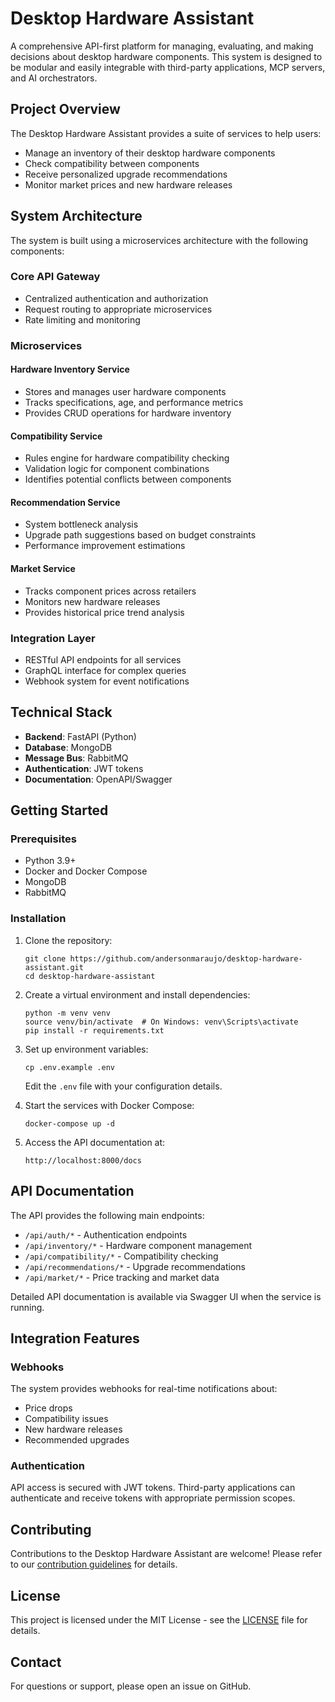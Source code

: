# Desktop Hardware Assistant

A comprehensive API-first platform for managing, evaluating, and making decisions about desktop hardware components. This system is designed to be modular and easily integrable with third-party applications, MCP servers, and AI orchestrators.

## Project Overview

The Desktop Hardware Assistant provides a suite of services to help users:

- Manage an inventory of their desktop hardware components
- Check compatibility between components
- Receive personalized upgrade recommendations
- Monitor market prices and new hardware releases

## System Architecture

The system is built using a microservices architecture with the following components:

### Core API Gateway
- Centralized authentication and authorization
- Request routing to appropriate microservices
- Rate limiting and monitoring

### Microservices

#### Hardware Inventory Service
- Stores and manages user hardware components
- Tracks specifications, age, and performance metrics
- Provides CRUD operations for hardware inventory

#### Compatibility Service
- Rules engine for hardware compatibility checking
- Validation logic for component combinations
- Identifies potential conflicts between components

#### Recommendation Service
- System bottleneck analysis
- Upgrade path suggestions based on budget constraints
- Performance improvement estimations

#### Market Service
- Tracks component prices across retailers
- Monitors new hardware releases
- Provides historical price trend analysis

### Integration Layer
- RESTful API endpoints for all services
- GraphQL interface for complex queries
- Webhook system for event notifications

## Technical Stack

- **Backend**: FastAPI (Python)
- **Database**: MongoDB
- **Message Bus**: RabbitMQ
- **Authentication**: JWT tokens
- **Documentation**: OpenAPI/Swagger

## Getting Started

### Prerequisites

- Python 3.9+
- Docker and Docker Compose
- MongoDB
- RabbitMQ

### Installation

1. Clone the repository:
   ```
   git clone https://github.com/andersonmaraujo/desktop-hardware-assistant.git
   cd desktop-hardware-assistant
   ```

2. Create a virtual environment and install dependencies:
   ```
   python -m venv venv
   source venv/bin/activate  # On Windows: venv\Scripts\activate
   pip install -r requirements.txt
   ```

3. Set up environment variables:
   ```
   cp .env.example .env
   ```
   Edit the `.env` file with your configuration details.

4. Start the services with Docker Compose:
   ```
   docker-compose up -d
   ```

5. Access the API documentation at:
   ```
   http://localhost:8000/docs
   ```

## API Documentation

The API provides the following main endpoints:

- `/api/auth/*` - Authentication endpoints
- `/api/inventory/*` - Hardware component management
- `/api/compatibility/*` - Compatibility checking
- `/api/recommendations/*` - Upgrade recommendations
- `/api/market/*` - Price tracking and market data

Detailed API documentation is available via Swagger UI when the service is running.

## Integration Features

### Webhooks

The system provides webhooks for real-time notifications about:
- Price drops
- Compatibility issues
- New hardware releases
- Recommended upgrades

### Authentication

API access is secured with JWT tokens. Third-party applications can authenticate and receive tokens with appropriate permission scopes.

## Contributing

Contributions to the Desktop Hardware Assistant are welcome! Please refer to our [contribution guidelines](CONTRIBUTING.md) for details.

## License

This project is licensed under the MIT License - see the [LICENSE](LICENSE) file for details.

## Contact

For questions or support, please open an issue on GitHub.